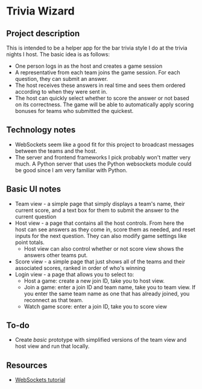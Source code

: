 # Trivia Wizard
## Project description

This is intended to be a helper app for the bar trivia style I do at the trivia nights I host. The basic idea is as follows:
- One person logs in as the host and creates a game session
- A representative from each team joins the game session. For each question, they can submit an answer.
- The host receives these answers in real time and sees them ordered according to when they were sent in.
- The host can quickly select whether to score the answer or not based on its correctness. The game will be able to automatically apply scoring bonuses for teams who submitted the quickest.

## Technology notes
- WebSockets seem like a good fit for this project to broadcast messages between the teams and the host.
- The server and frontend frameworks I pick probably won't matter very much. A Python server that uses the Python websockets module could be good since I am very familiar with Python.

## Basic UI notes
- Team view - a simple page that simply displays a team's name, their current score, and a text box for them to submit the answer to the current question
- Host view - a page that contains all the host controls. From here the host can see answers as they come in, score them as needed, and reset inputs for the next question. They can also modify game settings like point totals.
    - Host view can also control whether or not score view shows the answers other teams put.
- Score view - a simple page that just shows all of the teams and their associated scores, ranked in order of who's winning
- Login view - a page that allows you to select to:
    - Host a game: create a new join ID, take you to host view.
    - Join a game: enter a join ID and team name, take you to team view. If you enter the same team name as one that has already joined, you reconnect as that team.
    - Watch game score: enter a join ID, take you to score view

## To-do
- Create *basic* prototype with simplified versions of the team view and host view and run that locally.

## Resources
- [WebSockets tutorial](https://websockets.readthedocs.io/en/stable/intro/tutorial3.html)